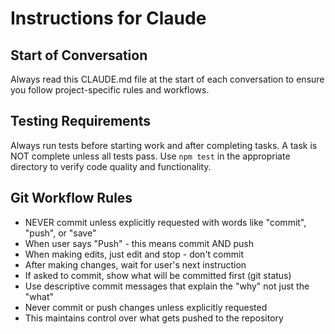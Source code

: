 # Instructions for Claude

## Start of Conversation

Always read this CLAUDE.md file at the start of each conversation to ensure you follow project-specific rules and workflows.

## Testing Requirements

Always run tests before starting work and after completing tasks. A task is NOT complete unless all tests pass. Use `npm test` in the appropriate directory to verify code quality and functionality.

## Git Workflow Rules

- NEVER commit unless explicitly requested with words like "commit", "push", or "save"
- When user says "Push" - this means commit AND push
- When making edits, just edit and stop - don't commit
- After making changes, wait for user's next instruction
- If asked to commit, show what will be committed first (git status)
- Use descriptive commit messages that explain the "why" not just the "what"
- Never commit or push changes unless explicitly requested
- This maintains control over what gets pushed to the repository